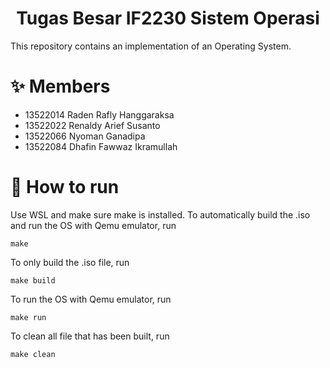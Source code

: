 <h1 align="center">Tugas Besar IF2230 Sistem Operasi</h1>
This repository contains an implementation of an Operating System.

# ✨ Members
- 13522014 Raden Rafly Hanggaraksa
- 13522022 Renaldy Arief Susanto
- 13522066 Nyoman Ganadipa
- 13522084 Dhafin Fawwaz Ikramullah

# 📖 How to run
Use WSL and make sure make is installed. To automatically build the .iso and run the OS with Qemu emulator, run
```
make
```
To only build the .iso file, run
```
make build
```
To run the OS with Qemu emulator, run
```
make run
```
To clean all file that has been built, run
```
make clean
```

